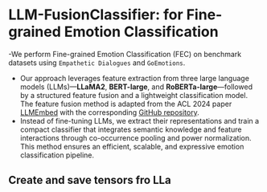 # LLM-FusionClassifier: for Fine-grained Emotion Classification
-We perform Fine-grained Emotion Classification (FEC) on benchmark datasets using `Empathetic Dialogues` and `GoEmotions`.
- Our approach leverages feature extraction from three large language models (LLMs)—**LLaMA2**, **BERT-large**, and **RoBERTa-large**—followed by a structured feature fusion and a lightweight classification model.  The feature fusion method is adapted from the ACL 2024 paper [LLMEmbed](https://aclanthology.org/2024.acl-long.433/) with the corresponding [GitHub repository](https://github.com/ChunLiu-cs/LLMEmbed-ACL2024).
- Instead of fine-tuning LLMs, we extract their representations and train a compact classifier that integrates semantic knowledge and feature interactions through co-occurrence pooling and power normalization. This method ensures an efficient, scalable, and expressive emotion classification pipeline.

## Create and save tensors fro LLa
